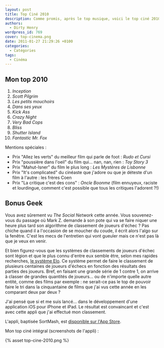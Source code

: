 ```yaml
---
layout: post
title: Top Ciné 2010
description: Comme promis, après le top musique, voici le top ciné 2010.
authors:
  - Dirty Henry
wordpress_id: 769
cover: top-cinema.png
date: 2011-01-27 21:29:26 +0100
categories:
  - Catégories
tags:
  - Cinéma
---
```


## Mon top 2010

1. _Inception_
1. _Scott Pilgrim_
1. _Les petits mouchoirs_
1. _Dans ses yeux_
1. _Kick Ass_
1. _Crazy Night_
1. _Very Bad Cops_
1. _Bliss_
1. _Shutter Island_
1. _Fantastic Mr. Fox_

Mentions spéciales :

- Prix "Allez les verts" du meilleur film qui parle de foot : _Rudo et Cursi_
- Prix "poussière dans l'oeil" du film qui… nan, nan, rien : _Toy Story 3_
- Prix "Mahut-Isner" du film le plus long : _Les Mystères de Lisbonne_
- Prix "It's complicated" du cinéaste que j'adore ou que je déteste d'un film à
  l'autre : les frères Coen
- Prix "La critique c'est des cons" : _Oncle Boonme_ (film ennuyeux, raciste et
  lourdingue, comment c'est possible que tous les critiques l'adorent ?!)

## Bonus Geek

Vous avez sûrement vu _The Social Network_ cette année. Vous souvenez-vous du
passage où Mark Z. demande à son pote qui va se faire niquer une heure plus tard
son algorithme de classement de joueurs d'échec ? Pas chiche quand il a
l'occasion de se moucher du coude, il écrit alors l'algo sur la fenêtre. C'est
les mecs de l'entretien qui vont gueuler mais ce n'est pas là que je veux en
venir.

Et bien figurez-vous que les systèmes de classements de joueurs d'échec sont
légion et que le plus connu d'entre eux semble être, selon mes rapides
recherches, [le système Elo](http://en.wikipedia.org/wiki/Elo_rating_system). Ce
système permet de faire le classement de plusieurs centaines de joueurs d'échecs
en fonction des résultats des parties des joueurs. Bref, en faisant une grande
série de 1 contre 1, on arrive à classer de grandes quantités de joueurs… ou de
n'importe quelle autre entité, comme des films par exemple : ne serait-ce pas le
top de pouvoir faire le tri dans la cinquantaine de films que j'ai vus cette
année en les comparant deux par deux ?

J'ai pensé que si et me suis lancé… dans le développement d'une application iOS
pour iPhone et iPad. Le résultat est convaincant et c'est avec cette appli que
j'ai effectué mon classement.

L'appli, baptisée SortMash, est
[disponible sur l'App Store](http://itunes.apple.com/fr/app/sortmash/id416854835?mt=8).

Mon top ciné intégral (screenshots de l'appli) :

{% asset top-cine-2010.png %}
